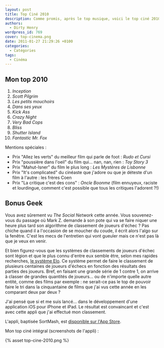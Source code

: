 ```yaml
---
layout: post
title: Top Ciné 2010
description: Comme promis, après le top musique, voici le top ciné 2010.
authors:
  - Dirty Henry
wordpress_id: 769
cover: top-cinema.png
date: 2011-01-27 21:29:26 +0100
categories:
  - Catégories
tags:
  - Cinéma
---
```


## Mon top 2010

1. _Inception_
1. _Scott Pilgrim_
1. _Les petits mouchoirs_
1. _Dans ses yeux_
1. _Kick Ass_
1. _Crazy Night_
1. _Very Bad Cops_
1. _Bliss_
1. _Shutter Island_
1. _Fantastic Mr. Fox_

Mentions spéciales :

- Prix "Allez les verts" du meilleur film qui parle de foot : _Rudo et Cursi_
- Prix "poussière dans l'oeil" du film qui… nan, nan, rien : _Toy Story 3_
- Prix "Mahut-Isner" du film le plus long : _Les Mystères de Lisbonne_
- Prix "It's complicated" du cinéaste que j'adore ou que je déteste d'un film à
  l'autre : les frères Coen
- Prix "La critique c'est des cons" : _Oncle Boonme_ (film ennuyeux, raciste et
  lourdingue, comment c'est possible que tous les critiques l'adorent ?!)

## Bonus Geek

Vous avez sûrement vu _The Social Network_ cette année. Vous souvenez-vous du
passage où Mark Z. demande à son pote qui va se faire niquer une heure plus tard
son algorithme de classement de joueurs d'échec ? Pas chiche quand il a
l'occasion de se moucher du coude, il écrit alors l'algo sur la fenêtre. C'est
les mecs de l'entretien qui vont gueuler mais ce n'est pas là que je veux en
venir.

Et bien figurez-vous que les systèmes de classements de joueurs d'échec sont
légion et que le plus connu d'entre eux semble être, selon mes rapides
recherches, [le système Elo](http://en.wikipedia.org/wiki/Elo_rating_system). Ce
système permet de faire le classement de plusieurs centaines de joueurs d'échecs
en fonction des résultats des parties des joueurs. Bref, en faisant une grande
série de 1 contre 1, on arrive à classer de grandes quantités de joueurs… ou de
n'importe quelle autre entité, comme des films par exemple : ne serait-ce pas le
top de pouvoir faire le tri dans la cinquantaine de films que j'ai vus cette
année en les comparant deux par deux ?

J'ai pensé que si et me suis lancé… dans le développement d'une application iOS
pour iPhone et iPad. Le résultat est convaincant et c'est avec cette appli que
j'ai effectué mon classement.

L'appli, baptisée SortMash, est
[disponible sur l'App Store](http://itunes.apple.com/fr/app/sortmash/id416854835?mt=8).

Mon top ciné intégral (screenshots de l'appli) :

{% asset top-cine-2010.png %}
